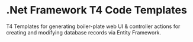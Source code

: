 # .Net Framework T4 Code Templates
T4 Templates for generating boiler-plate web UI &amp; controller actions for creating and modifying database records via Entity Framework.
